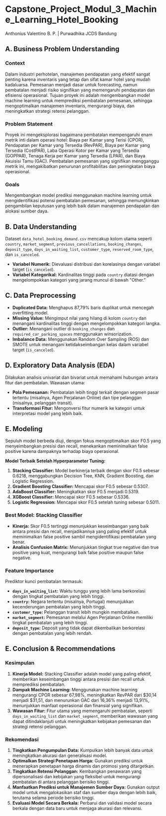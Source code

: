 # Capstone_Project_Modul_3_Machine_Learning_Hotel_Booking
Anthonius Valentino B. P. | Purwadhika JCDS Bandung

## A. Business Problem Understanding

### Context
Dalam industri perhotelan, manajemen pendapatan yang efektif sangat penting karena inventaris yang tetap dan sifat kamar hotel yang mudah kadaluarsa. Pemesanan menjadi dasar untuk forecasting, namun pembatalan menjadi risiko signifikan yang memengaruhi pendapatan dan efisiensi operasional. Tujuan proyek ini adalah mengembangkan model machine learning untuk memprediksi pembatalan pemesanan, sehingga mengoptimalkan manajemen inventaris, mengurangi biaya, dan meningkatkan strategi retensi pelanggan.

### Problem Statement
Proyek ini mengeksplorasi bagaimana pembatalan mempengaruhi enam metrik inti dalam operasi hotel: Biaya per Kamar yang Terisi (CPOR), Pendapatan per Kamar yang Tersedia (RevPAR), Biaya per Kamar yang Tersedia (CostPAR), Laba Operasi Kotor per Kamar yang Tersedia (GOPPAR), Tenaga Kerja per Kamar yang Tersedia (LPAR), dan Biaya Akuisisi Tamu (GAC). Pembatalan pemesanan yang signifikan mengganggu metrik ini, mengakibatkan penurunan profitabilitas dan peningkatan biaya operasional.

### Goals
Mengembangkan model prediksi menggunakan machine learning untuk mengidentifikasi potensi pembatalan pemesanan, sehingga memungkinkan pengambilan keputusan yang lebih baik dalam manajemen pendapatan dan alokasi sumber daya.

## B. Data Understanding

Dataset `data_hotel_booking_demand.csv` mencakup kolom utama seperti `country`, `market_segment`, `previous_cancellations`, `booking_changes`, `deposit_type`, `days_in_waiting_list`, `customer_type`, `reserved_room_type`, dan `is_canceled`. 

- **Variabel Numerik:** Dievaluasi distribusi dan korelasinya dengan variabel target (`is_canceled`).
- **Variabel Kategorikal:** Kardinalitas tinggi pada `country` diatasi dengan mengelompokkan kategori yang jarang muncul di bawah "Other."

## C. Data Preprocessing

- **Duplicated Data:** Menghapus 87,79% baris duplikat untuk mencegah overfitting model.
- **Missing Value:** Mengimput nilai yang hilang di kolom `country` dan menangani kardinalitas tinggi dengan mengelompokkan kategori langka.
- **Outlier:** Menangani outlier di `booking_changes` dan `required_car_parking_spaces` menggunakan winsorization.
- **Imbalance Data:** Menggunakan Random Over Sampling (ROS) dan SMOTE untuk menangani ketidakseimbangan kelas dalam variabel target (`is_canceled`).

## D. Exploratory Data Analysis (EDA)

Dilakukan analisis univariat dan bivariat untuk memahami hubungan antara fitur dan pembatalan. Wawasan utama:
- **Pola Pemesanan:** Pembatalan lebih tinggi terkait dengan segmen pasar tertentu (misalnya, Agen Perjalanan Online) dan tipe pelanggan (misalnya, pelanggan transit).
- **Transformasi Fitur:** Mengonversi fitur numerik ke kategori untuk interpretasi model yang lebih baik.

## E. Modeling

Sepuluh model berbeda diuji, dengan fokus mengoptimalkan skor F0.5 yang menyeimbangkan presisi dan recall, menekankan meminimalkan false positive karena dampaknya terhadap biaya operasional.

**Model Terbaik Setelah Hyperparameter Tuning:**
1. **Stacking Classifier:** Model berkinerja terbaik dengan skor F0.5 sebesar 0.6218, menggabungkan Decision Tree, KNN, Gradient Boosting, dan Logistic Regression.
2. **Gradient Boosting Classifier:** Mencapai skor F0.5 sebesar 0.5307.
3. **AdaBoost Classifier:** Meningkatkan skor F0.5 menjadi 0.5319.
4. **XGBoost Classifier:** Mencapai skor F0.5 sebesar 0.5336.
5. **Logistic Regression:** Mencapai skor F0.5 setelah tuning sebesar 0.5011.

### Best Model: Stacking Classifier
- **Kinerja:** Skor F0.5 tertinggi menunjukkan keseimbangan yang baik antara presisi dan recall, menjadikannya yang paling efektif untuk meminimalkan false positive sambil mengidentifikasi pembatalan yang benar.
- **Analisis Confusion Matrix:** Menunjukkan tingkat true negative dan true positive yang kuat, mengurangi baik false positive maupun false negative.

### Feature Importance
Prediktor kunci pembatalan termasuk:
- **`days_in_waiting_list`:** Waktu tunggu yang lebih lama berkorelasi dengan tingkat pembatalan yang lebih tinggi.
- **`country`:** Negara tertentu (misalnya, Portugal) menunjukkan kecenderungan pembatalan yang lebih tinggi.
- **`customer_type`:** Pelanggan transit lebih mungkin membatalkan.
- **`market_segment`:** Pemesanan melalui Agen Perjalanan Online memiliki tingkat pembatalan yang lebih tinggi.
- **`deposit_type`:** Deposit yang tidak dapat dikembalikan berkorelasi dengan pembatalan yang lebih rendah.

## E. Conclusion & Recommendations

### Kesimpulan
1. **Kinerja Model:** Stacking Classifier adalah model yang paling efektif, memberikan keseimbangan tinggi antara presisi dan recall untuk memprediksi pembatalan.
2. **Dampak Machine Learning:** Menggunakan machine learning mengurangi CPOR sebesar 67,98%, meningkatkan RevPAR dari $30,14 menjadi $31,51, dan menurunkan GAC dari 16,36% menjadi 13,91%, menunjukkan manfaat operasional dan finansial yang signifikan.
3. **Wawasan Fitur:** Fitur utama yang memengaruhi pembatalan, seperti `days_in_waiting_list` dan `market_segment`, memberikan wawasan yang dapat ditindaklanjuti untuk meningkatkan kebijakan pemesanan dan strategi retensi pelanggan.

### Rekomendasi
1. **Tingkatkan Pengumpulan Data:** Kumpulkan lebih banyak data untuk meningkatkan akurasi dan generalisasi model.
2. **Optimalkan Strategi Penetapan Harga:** Gunakan prediksi untuk menerapkan penetapan harga dinamis dan promosi yang ditargetkan.
3. **Tingkatkan Retensi Pelanggan:** Kembangkan penawaran yang dipersonalisasi dan kebijakan yang fleksibel untuk mengurangi pembatalan di antara pelanggan berisiko tinggi.
4. **Manfaatkan Prediksi untuk Manajemen Sumber Daya:** Gunakan output model untuk mengalokasikan staf dan sumber daya dengan lebih baik, terutama selama periode berisiko tinggi.
5. **Evaluasi Model Secara Berkala:** Perbarui dan validasi model secara berkala dengan data baru untuk menjaga akurasi dan relevansi.
